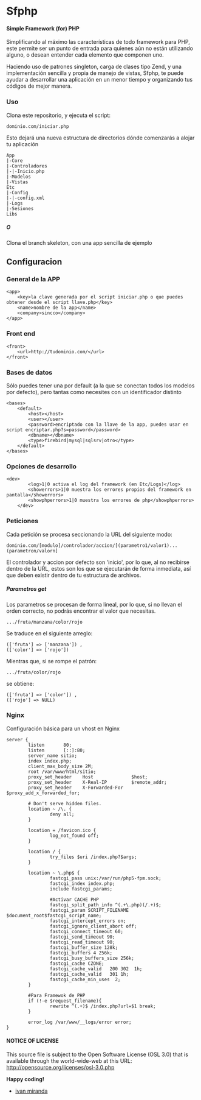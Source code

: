 # Sfphp
#### Simple Framework (for) PHP

Simplificando al máximo las características de todo framework para PHP, este permite ser un punto de entrada
para quienes aún no están utilizando alguno, o desean entender cada elemento que componen uno.

Haciendo uso de patrones singleton, carga de clases tipo Zend, y una implementación sencilla y propia de manejo
de vistas, Sfphp, te puede ayudar a desarrollar una aplicación en un menor tiempo y organizando tus códigos
de mejor manera.

### Uso
Clona este repositorio, y ejecuta el script:
```
dominio.com/iniciar.php
```
Esto dejará una nueva estructura de directorios dónde comenzarás a alojar tu aplicación
```
App
|-Core
|-Controladores
|-|-Inicio.php
|-Modelos
|-Vistas
Etc
|-Config
|-|-config.xml
|-Logs
|-Sesiones
Libs
```
##### O
Clona el branch skeleton, con una app sencilla de ejemplo

## Configuracion

### General de la APP
```
<app>
	<key>la clave generada por el script iniciar.php o que puedes obtener desde el script llave.php</key>
	<name>nombre de la app</name>
	<company>sincco</company>
</app>
```
### Front end
```
<front>
	<url>http://tudominio.com/</url>
</front>
```
### Bases de datos
Sólo puedes tener una por default (a la que se conectan todos los modelos por defecto), pero tantas como necesites con un identificador distinto
```
<bases>
	<default>
		<host></host>
		<user></user>
		<password>encriptado con la llave de la app, puedes usar en script encriptar.php?s=password</password>
		<dbname></dbname>
		<type>firebird|mysql|sqlsrv|otro</type>
	</default>
</bases>
```
### Opciones de desarrollo
```
<dev>
		<log>1|0 activa el log del framework (en Etc/Logs)</log>
		<showerrors>1|0 muestra los errores propios del framework en pantalla</showerrors>
		<showphperrors>1|0 muestra los errores de php</showphperrors>
	</dev>
```

### Peticiones
Cada petición se procesa seccionando la URL del siguiente modo:
```
dominio.com/[modulo]/controlador/accion/[(parametro1/valor1)...(parametron/valorn]
```
El controlador y accion por defecto son 'inicio', por lo que, al no recibirse dentro de la URL, estos son los que se ejecutarán de forma inmediata, así que deben existir dentro de tu estructura de archivos.

##### Parametros get
Los parametros se procesan de forma lineal, por lo que, si no llevan el orden correcto, no podrás encontrar el valor que necesitas. 
```
.../fruta/manzana/color/rojo
```
Se traduce en el siguiente arreglo:
```
(['fruta'] => ['manzana']) ,
(['color'] => ['rojo']) 
```
Mientras que, si se rompe el patrón:
```
.../fruta/color/rojo
```
se obtiene:
```
(['fruta'] => ['color']) ,
(['rojo'] => NULL) 
```

### Nginx
Configuración básica para un vhost en Nginx
```
server {
        listen       80;
        listen       [::]:80;
        server_name sitio;
        index index.php;
        client_max_body_size 2M;
        root /var/www/html/sitio;
        proxy_set_header    Host              $host;
        proxy_set_header    X-Real-IP         $remote_addr;
        proxy_set_header    X-Forwarded-For   $proxy_add_x_forwarded_for;

        # Don't serve hidden files.
        location ~ /\. {
                deny all;
        }

        location = /favicon.ico {
                log_not_found off;
        }

        location / {
                try_files $uri /index.php?$args;
        }

        location ~ \.php$ {
                fastcgi_pass unix:/var/run/php5-fpm.sock;
                fastcgi_index index.php;
                include fastcgi_params;

                #Activar CACHE PHP
                fastcgi_split_path_info ^(.+\.php)(/.+)$;
                fastcgi_param SCRIPT_FILENAME $document_root$fastcgi_script_name;
                fastcgi_intercept_errors on;
                fastcgi_ignore_client_abort off;
                fastcgi_connect_timeout 60;
                fastcgi_send_timeout 90;
                fastcgi_read_timeout 90;
                fastcgi_buffer_size 128k;
                fastcgi_buffers 4 256k;
                fastcgi_busy_buffers_size 256k;
                fastcgi_cache CZONE;
                fastcgi_cache_valid   200 302  1h;
                fastcgi_cache_valid   301 1h;
                fastcgi_cache_min_uses  2;
        }

        #Para Framewok de PHP
        if (!-e $request_filename){
                rewrite ^(.+)$ /index.php?url=$1 break;
        }

        error_log /var/www/__logs/error error;
}
```
#### NOTICE OF LICENSE
This source file is subject to the Open Software License (OSL 3.0) that is available through the world-wide-web at this URL:
http://opensource.org/licenses/osl-3.0.php

**Happy coding!**
- [ivan miranda](http://ivanmiranda.me)